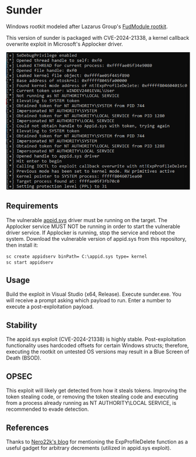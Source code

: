 # Sunder
Windows rootkit modeled after Lazarus Group's [FudModule rootkit](https://decoded.avast.io/janvojtesek/lazarus-and-the-fudmodule-rootkit-beyond-byovd-with-an-admin-to-kernel-zero-day/). 

This version of sunder is packaged with CVE-2024-21338, a kernel callback overwrite exploit in Microsoft's Applocker driver.

![CVE-2024-21338 Exploitation](exploit.PNG)

## Requirements
The vulnerable [appid.sys](appid.sys) driver must be running on the target. The Applocker service MUST NOT be running in order to start the vulnerable driver service. If Applocker is running, stop the service and reboot the system. Download the vulnerable version of appid.sys from this repository, then install it:
```
sc create appidserv binPath= C:\appid.sys type= kernel
sc start appidserv
```

## Usage
Build the exploit in Visual Studio (x64, Release). Execute sunder.exe. You will receive a prompt asking which payload to run. Enter a number to execute a post-exploitation payload. 

## Stability
The appid.sys exploit (CVE-2024-21338) is highly stable. Post-exploitation functionality uses hardcoded offsets for certain Windows structs; therefore, executing the rootkit on untested OS versions may result in a Blue Screen of Death (BSOD).

## OPSEC
This exploit will likely get detected from how it steals tokens. Improving the token stealing code, or removing the token stealing code and executing from a process already running as NT AUTHORITY\LOCAL SERVICE, is recommended to evade detection. 

## References
Thanks to [Nero22k's blog](https://nero22k.github.io/posts/windows-applocker-driver-elevation-of-privilege-cve-2024-21338/) for mentioning the ExpProfileDelete function as a useful gadget for arbitrary decrements (utilized in appid.sys exploit).
